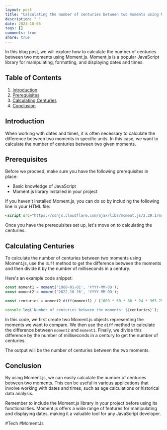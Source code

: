 ```yaml
---
layout: post
title: "Calculating the number of centuries between two moments using Moment.js"
description: " "
date: 2023-10-05
tags: []
comments: true
share: true
---
```


In this blog post, we will explore how to calculate the number of centuries between two moments using Moment.js. Moment.js is a popular JavaScript library for manipulating, formatting, and displaying dates and times.

## Table of Contents

1. [Introduction](#introduction)
2. [Prerequisites](#prerequisites)
3. [Calculating Centuries](#calculating-centuries)
4. [Conclusion](#conclusion)

## Introduction <a name="introduction"></a>

When working with dates and times, it is often necessary to calculate the difference between two moments in specific units. In this case, we want to calculate the number of centuries between two given moments.

## Prerequisites <a name="prerequisites"></a>

Before we proceed, make sure you have the following prerequisites in place:

- Basic knowledge of JavaScript
- Moment.js library installed in your project

If you haven't installed Moment.js, you can do so by including the following line in your HTML file:

```html
<script src="https://cdnjs.cloudflare.com/ajax/libs/moment.js/2.29.1/moment.min.js"></script>
```

Once you have the prerequisites set up, let's move on to calculating the centuries.

## Calculating Centuries <a name="calculating-centuries"></a>

To calculate the number of centuries between two moments using Moment.js, use the `diff` method to get the difference between the moments and then divide it by the number of milliseconds in a century.

Here's an example code snippet:

```javascript
const moment1 = moment('1980-01-01', 'YYYY-MM-DD');
const moment2 = moment('2022-10-16', 'YYYY-MM-DD');

const centuries = moment2.diff(moment1) / (1000 * 60 * 60 * 24 * 365.25 * 100);

console.log(`Number of centuries between the moments: ${centuries}`);
```

In this code, we first create two Moment.js objects representing the moments we want to compare. We then use the `diff` method to calculate the difference between `moment2` and `moment1`. Finally, we divide this difference by the number of milliseconds in a century to get the number of centuries.

The output will be the number of centuries between the two moments.

## Conclusion <a name="conclusion"></a>

By using Moment.js, we can easily calculate the number of centuries between two moments. This can be useful in various applications that involve working with dates and times, such as age calculations or historical data analysis.

Remember to include the Moment.js library in your project before using its functionalities. Moment.js offers a wide range of features for manipulating and displaying dates, making it a valuable tool for any JavaScript developer.

#Tech #MomentJs